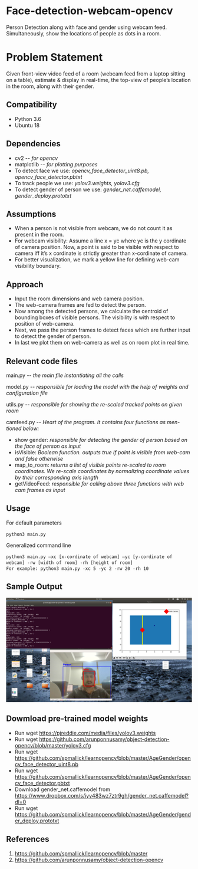 # Face-detection-webcam-opencv
Person Detection along with face and gender using webcam feed. Simultaneously, show the locations of people as dots in a room.

# Problem Statement
Given front-view video feed of a room (webcam feed from a laptop sitting on a table), estimate & display in real-time, the top-view of people’s location in the room, along with their gender.

## Compatibility
* Python 3.6
* Ubuntu 18

## Dependencies
* cv2 -- *for opencv*
* matplotlib -- *for plotting purposes*
* To detect face we use: *opencv_face_detector_uint8.pb, opencv_face_detector.pbtxt*
* To track people we use: *yolov3.weights, yolov3.cfg*
* To detect gender of person we use: *gender_net.caffemodel, gender_deploy.prototxt*

## Assumptions
* When a person is not visible from webcam, we do not count it as present
in the room.
* For webcam visibility: Assume a line x = yc where yc is the y cordinate
of camera position. Now, a point is said to be visible with respect
to camera iff it’s x cordinate is strictly greater than x-cordinate of
camera.
* For better visualization, we mark a yellow line for defining web-cam
visibility boundary.

## Approach
* Input the room dimensions and web camera position.
* The web-camera frames are fed to detect the person.
* Now among the detected persons, we calculate the centroid of bounding
boxes of visible persons. The visibility is with respect to position of
web-camera.
* Next, we pass the person frames to detect faces which are further input
to detect the gender of person.
* In last we plot them on web-camera as well as on room plot in real
time.

## Relevant code files
main.py -- *the main file instantiating all the calls*

model.py -- *responsible for loading the model with the help of weights
and configuration file*

utils.py -- *responsible for showing the re-scaled tracked points on given
room*

camfeed.py -- *Heart of the program. It contains four functions as men-
tioned below:*
  * show gender: *responsible for detecting the gender of person based on the face of person as input*
  * isVisible: *Boolean function. outputs true if point is visible from web-cam and false otherwise*
  * map_to_room: *returns a list of visible points re-scaled to room coordinates. We re-scale coordinates by normalizing coordinate values by their corresponding axis length*
  * getVideoFeed: *responsible for calling above three functions with
web cam frames as input*

## Usage
For default parameters
```
python3 main.py
```
Generalized command line
```
python3 main.py –xc [x-cordinate of webcam] –yc [y-cordinate of webcam] -rw [width of room] -rh [height of room]
For example: python3 main.py -xc 5 -yc 2 -rw 20 -rh 10
```
## Sample Output
![](https://github.com/PrateekMunjal/Face-detection-webcam-opencv/blob/master/output.png)

## Dowmload pre-trained model weights
* Run wget https://pjreddie.com/media/files/yolov3.weights
* Run wget https://github.com/arunponnusamy/object-detection-opencv/blob/master/yolov3.cfg
* Run wget https://github.com/spmallick/learnopencv/blob/master/AgeGender/opencv_face_detector_uint8.pb
* Run wget https://github.com/spmallick/learnopencv/blob/master/AgeGender/opencv_face_detector.pbtxt
* Download gender_net.caffemodel from https://www.dropbox.com/s/iyv483wz7ztr9gh/gender_net.caffemodel?dl=0
* Run wget https://github.com/spmallick/learnopencv/blob/master/AgeGender/gender_deploy.prototxt 

## References
1. https://github.com/spmallick/learnopencv/blob/master
2. https://github.com/arunponnusamy/object-detection-opencv
